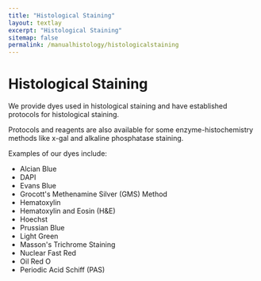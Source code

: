 ```yaml
---
title: "Histological Staining"
layout: textlay
excerpt: "Histological Staining"
sitemap: false
permalink: /manualhistology/histologicalstaining
---
```

# Histological Staining

We provide dyes used in histological staining and have established protocols for histological staining.

Protocols and reagents are also available for some enzyme-histochemistry methods like x-gal and alkaline phosphatase staining. 

Examples of our dyes include:

- Alcian Blue
- DAPI
- Evans Blue
- Grocott's Methenamine Silver (GMS) Method
- Hematoxylin
- Hematoxylin and Eosin (H&E)
- Hoechst
- Prussian Blue
- Light Green
- Masson's Trichrome Staining
- Nuclear Fast Red
- Oil Red O
- Periodic Acid Schiff (PAS)
